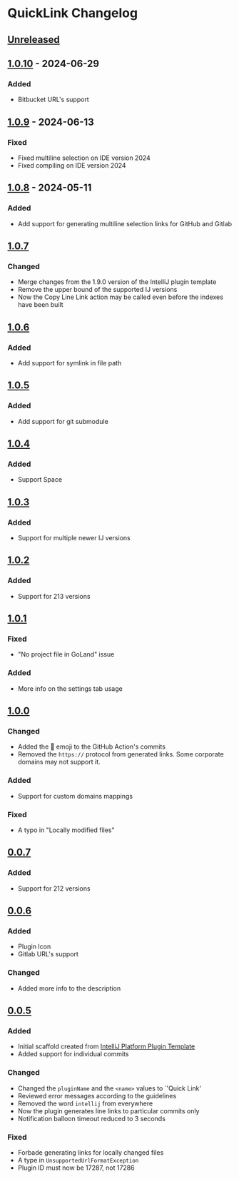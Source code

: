 <!-- Keep a Changelog guide -> https://keepachangelog.com -->

# QuickLink Changelog

## [Unreleased]

## [1.0.10] - 2024-06-29

### Added
- Bitbucket URL's support

## [1.0.9] - 2024-06-13

### Fixed
- Fixed multiline selection on IDE version 2024
- Fixed compiling on IDE version 2024

## [1.0.8] - 2024-05-11

### Added
- Add support for generating multiline selection links for GitHub and Gitlab

## [1.0.7]

### Changed
- Merge changes from the 1.9.0 version of the IntelliJ plugin template
- Remove the upper bound of the supported IJ versions
- Now the Copy Line Link action may be called even before the indexes have been built

## [1.0.6]

### Added
- Add support for symlink in file path

## [1.0.5]

### Added
- Add support for git submodule

## [1.0.4]

### Added
- Support Space

## [1.0.3]

### Added
- Support for multiple newer IJ versions

## [1.0.2]

### Added
- Support for 213 versions

## [1.0.1]

### Fixed
- "No project file in GoLand" issue

### Added
- More info on the settings tab usage

## [1.0.0]

### Changed
- Added the 📃 emoji to the GitHub Action's commits
- Removed the `https://` protocol from generated links. Some corporate domains may not support it.

### Added
- Support for custom domains mappings

### Fixed
- A typo in "Locally modified files"

## [0.0.7]

### Added
- Support for 212 versions

## [0.0.6]

### Added
- Plugin Icon
- Gitlab URL's support

### Changed
- Added more info to the description

## [0.0.5]

### Added
- Initial scaffold created from [IntelliJ Platform Plugin Template](https://github.com/JetBrains/intellij-platform-plugin-template)
- Added support for individual commits

### Changed
- Changed the `pluginName` and the `<name>` values to `'Quick Link'
- Reviewed error messages according to the guidelines
- Removed the word `intellij` from everywhere
- Now the plugin generates line links to particular commits only
- Notification balloon timeout reduced to 3 seconds

### Fixed
- Forbade generating links for locally changed files
- A type in `UnsupportedUrlFormatException`
- Plugin ID must now be 17287, not 17286

[Unreleased]: https://github.com/lunakoly/QuickLink/compare/v1.0.10...HEAD
[1.0.10]: https://github.com/lunakoly/QuickLink/compare/v1.0.9...v1.0.10
[1.0.9]: https://github.com/lunakoly/QuickLink/compare/v1.0.8...v1.0.9
[1.0.8]: https://github.com/lunakoly/QuickLink/compare/v1.0.7...v1.0.8
[1.0.7]: https://github.com/lunakoly/QuickLink/compare/v1.0.6...v1.0.7
[1.0.6]: https://github.com/lunakoly/QuickLink/compare/v1.0.5...v1.0.6
[1.0.5]: https://github.com/lunakoly/QuickLink/compare/v1.0.4...v1.0.5
[1.0.4]: https://github.com/lunakoly/QuickLink/compare/v1.0.3...v1.0.4
[1.0.3]: https://github.com/lunakoly/QuickLink/compare/v1.0.2...v1.0.3
[1.0.2]: https://github.com/lunakoly/QuickLink/compare/v1.0.1...v1.0.2
[1.0.1]: https://github.com/lunakoly/QuickLink/compare/v1.0.0...v1.0.1
[1.0.0]: https://github.com/lunakoly/QuickLink/compare/v0.0.7...v1.0.0
[0.0.7]: https://github.com/lunakoly/QuickLink/compare/v0.0.6...v0.0.7
[0.0.6]: https://github.com/lunakoly/QuickLink/compare/v0.0.5...v0.0.6
[0.0.5]: https://github.com/lunakoly/QuickLink/commits/v0.0.5
